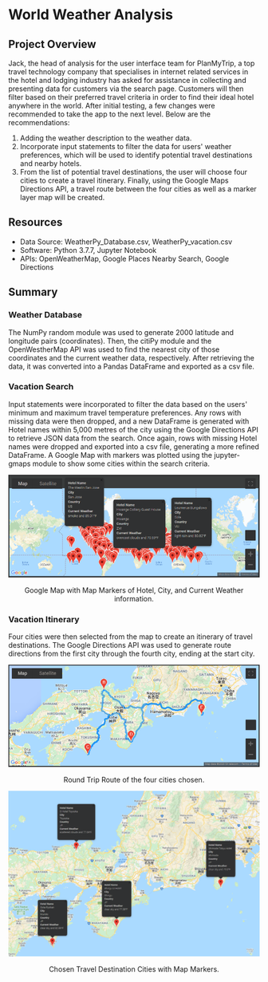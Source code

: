 # World Weather Analysis

## Project Overview
Jack, the head of analysis for the user interface team for PlanMyTrip, a top travel technology company that specialises in internet related services in the hotel and lodging industry has asked for assistance in collecting and presenting data for customers via the search page. Customers will then filter based on their preferred travel criteria in order to find their ideal hotel anywhere in the world. After initial testing, a few changes were recommended to take the app to the next level. Below are the recommendations:

1. Adding the weather description to the weather data.
2. Incorporate input statements to filter the data for users' weather preferences, which will be used to identify potential travel destinations and nearby hotels.
3. From the list of potential travel destinations, the user will choose four cities to create a travel itinerary. Finally, using the Google Maps Directions API, a travel route between the four cities as well as a marker layer map will be created.

## Resources
- Data Source: WeatherPy_Database.csv, WeatherPy_vacation.csv
- Software: Python 3.7.7, Jupyter Notebook
- APIs: OpenWeatherMap, Google Places Nearby Search, Google Directions

## Summary
### Weather Database
The NumPy random module was used to generate 2000 latitude and longitude pairs (coordinates). Then, the citiPy module and the OpenWestherMap API was used to find the nearest city of those coordinates and the current weather data, respectively. After retrieving the data, it was converted into a Pandas DataFrame and exported as a csv file.

### Vacation Search
Input statements were incorporated to filter the data based on the users' minimum and maximum travel temperature preferences. Any rows with missing data were then dropped, and a new DataFrame is generated with Hotel names within 5,000 metres of the city using the Google Directions API to retrieve JSON data from the search. Once again, rows with missing Hotel names were dropped and exported into a csv file, generating a more refined DataFrame. A Google Map with markers was plotted using the jupyter-gmaps module to show some cities within the search criteria.

![WeatherPy Vacation Map](vacation_search/WeatherPy_vacation_map.png)
<div align="center">Google Map with Map Markers of Hotel, City, and Current Weather information.</div>

### Vacation Itinerary
Four cities were then selected from the map to create an itinerary of travel destinations. The Google Directions API was used to generate route directions from the first city through the fourth city, ending at the start city.

![WeatherPy Travel Map](vacation_itinerary/WeatherPy_travel_map.png)
<div align="center">Round Trip Route of the four cities chosen.</div>

![WeatherPy Travel Map Markers](vacation_itinerary/WeatherPy_travel_map_markers.png)
<div align="center">Chosen Travel Destination Cities with Map Markers.</div>
